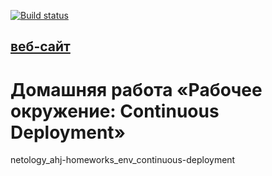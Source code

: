 [![Build status](https://ci.appveyor.com/api/projects/status/54h58o468vyip694?svg=true)](https://ci.appveyor.com/project/a-naraikin/netology-ahj-homeworks-env-continuous-deployment)

## [веб-сайт](https://a-naraikin.github.io/netology_ahj-homeworks_env_continuous-deployment/)  

# Домашняя работа «Рабочее окружение: Continuous Deployment»

netology_ahj-homeworks_env_continuous-deployment   
